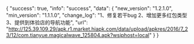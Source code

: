 {
    "success": true,
    "info": "success",
    "data": {
        "new_version": "1.2.1.0",
        "min_version": "1.1.1.0",
        "change_log": "1、修复若干bug 2、增加更多红包类型 3、提供到体验店的导航功能",
        "url": "http://125.39.109.29/apk.r1.market.hiapk.com/data/upload/apkres/2016/7_23/12/com.tianyue.magicalwave_125804.apk?wsiphost=local"
    }
}
